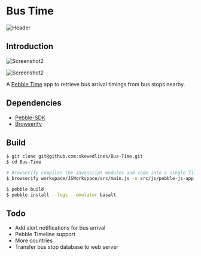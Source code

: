 # Bus Time

![Header](https://raw.githubusercontent.com/skewedlines/Bus-Time/master/workspace/Resources/MarketingHeader-color.png)

## Introduction

![Screenshot2](https://raw.githubusercontent.com/skewedlines/Bus-Time/master/workspace/Resources/screenshots/screenshot-2-color.png)

![Screenshot2](https://raw.githubusercontent.com/skewedlines/Bus-Time/master/workspace/Resources/screenshots/screenshot-1-color.png)

A [Pebble Time](http://getpebble.com) app to retrieve bus arrival timings from bus stops nearby.

## Dependencies

- [Pebble-SDK](http://developer.getpebble.com/sdk/install/mac/)
- [Browserify](http://browserify.org)

## Build

```bash
$ git clone git@github.com:skewedlines/Bus-Time.git
$ cd Bus-Time

# Browserify compiles the Javascript modules and code into a single file
$ browserify workspace/JSWorkspace/src/main.js -o src/js/pebble-js-app.js 

$ pebble build 
$ pebble install --logs --emulator basalt
```
## Todo

- Add alert notifications for bus arrival
- Pebble Timeline support
- More countries
- Transfer bus stop database to web server